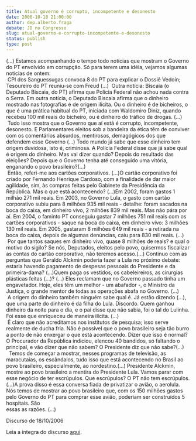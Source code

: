 ```yaml
---
title: Atual governo é corrupto, incompetente e desonesto
date: 2006-10-18 21:00:00
author: dep.alberto.fraga
debate: JD no Congresso
slug: atual-governo-e-corrupto-incompetente-e-desonesto
status: publish 
type: post
---
```


(...) Estamos acompanhando o tempo todo notícias que mostram o Governo do PT envolvido em corrupção. Só para terem uma idéia, vejamos algumas notícias de ontem:   
 CPI dos Sanguessugas convoca 8 do PT para explicar o Dossiê Vedoin; Tesoureiro do PT reuniu-se com Freud (...)  Outra notícia: Biscaia (o Deputado Biscaia, do PT) afirma que Polícia Federal não achou nada contra o Serra. Em outra notícia, o Deputado Biscaia afirma que o dinheiro mostrado nas fotografias é de origem ilícita. Ou o dinheiro é de bicheiros, o que é uma prática habitual do PT, iniciada com Waldomiro Diniz, quando recebeu 100 mil reais do bicheiro, ou é dinheiro do tráfico de drogas. (...)   
 Tudo isso mostra que o Governo que aí está é corrupto, incompetente, desonesto. E Parlamentares eleitos sob a bandeira da ética têm de conviver com os comentários absurdos, mentirosos, demagógicos dos que defendem esse Governo (...) Todo mundo já sabe que esse dinheiro tem origem duvidosa, isto é, criminosa. A Polícia Federal disse que já sabe qual é origem do dinheiro. Mas vai dizer quando? Depois do resultado das eleições? Depois que o Governo tenha até conseguido uma vitória, enganando o povo brasileiro?(...)   
 Então, referi-me aos cartões corporativos. (...)O cartão corporativo foi criado por Fernando Henrique Cardoso, com a finalidade de dar maior agilidade, sim, às compras feitas pelo Gabinete da Presidência da República. Mas o que está acontecendo? (...)Em 2002, foram gastos 1 milhão 271 mil reais. Em 2003, no Governo Lula, o gasto com cartão corporativo subiu para 8 milhões 935 mil reais - detalhe: foram sacados na boca do caixa, em dinheiro vivo, 2 milhões 839 mil reais. Mas não pára por aí. Em 2004, o faminto PT conseguiu gastar 7 milhões 751 mil reais com os cartões corporativos - saque na boca do caixa, em dinheiro vivo: 3 milhões 130 mil reais. Em 2005, gastaram 8 milhões 649 mil reais - a retirada na boca do caixa, depois de algumas denúncias, caiu para 830 mil reais. (...)   
 Por que tantos saques em dinheiro vivo, quase 8 milhões de reais? e qual o motivo do sigilo? Se nós, Deputados, eleitos pelo povo, quisermos fiscalizar as contas do cartão corporativo, não teremos acesso.(...) Continuo com as perguntas que Geraldo Alckmin poderia fazer a Lula no próximo debate: estaria havendo pagamento de despesas pessoais do Presidente e da primeira-dama? (...)Quem paga os vestidos, os cabeleireiros, as cirurgias plásticas feitas (...)? (...) Eles reclamam que no Governo passado tinha um engavetador. Hoje, eles têm um melhor - um abafador -, o Ministro da Justiça, o grande mentor de todas as operações abafa no Governo. (...)   
 A origem do dinheiro também ninguém sabe qual é. Já estão dizendo (...), que uma parte do dinheiro é da filha do Lula. Discordo. Quem ganhou dinheiro da noite para o dia, e o pai disse que não sabia, foi o tal do Lulinha. Foi esse que enriqueceu de maneira ilícita. (...)   
 É claro que não acreditamos nos institutos de pesquisa; isso serve realmente de ducha fria. Não é possível que o povo brasileiro seja tão burro a ponto de não enxergar o que está acontecendo. Dizer que isso é normal? O Procurador da República indiciou, elencou 40 bandidos, só faltando o principal, e vão dizer que não sabem? O Presidente diz que não sabe?(...)  
  Temos de começar a mostrar, nesses programas de televisão, as maracutaias, os escândalos, tudo isso que está acontecendo no Brasil ao povo brasileiro, especialmente, ao nordestino.(...) Presidente Alckmin, mostre ao povo brasileiro a mentira do Presidente Lula. Vamos parar com esse negócio de ter escrúpulos. Que escrúpulos? O PT não tem escrúpulos. (...)A prova disso é essa conversa fiada de privatizar o avião, o aerolula. Nós temos de mostrar ao povo brasileiro que, com os 150 milhões gastos pelo Governo do PT para comprar esse avião, poderiam ser construídos 5 hospitais. São  
essas as razões. (...)  
  
Discurso de 18/10/2006  
  
Leia a íntegra do discurso [aqui](http://www.camara.gov.br/internet/plenario/notas/ordinari/v181006.pdf).  
  

